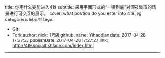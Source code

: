 title: 你用什么姿势进入419
subtitle: 采用平面形式的“一镜到底”对深夜集市的场景进行可交互的展示。
cover: what position do you enter into 419.jpg
categories: 展示型
tags:
  - Git
  - Fork
author:
  nick: 1号店
  github_name: Yihaodian
date: 2017-04-28 17:27:27
publishDate: 2017-04-28 17:27:27
link: http://419.socialfishface.com/index.html
---

<!-- more -->
